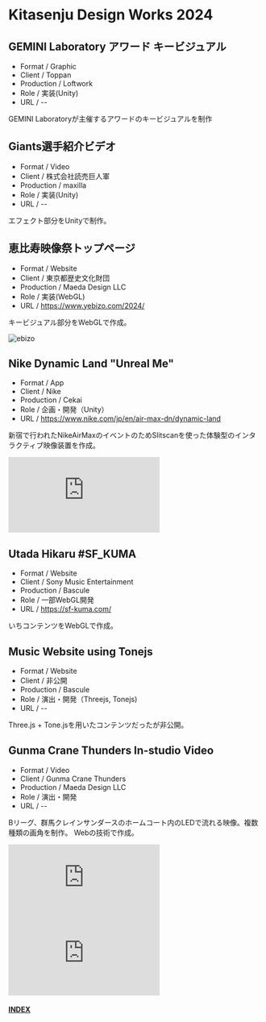 # Kitasenju Design Works 2024

## GEMINI Laboratory アワード キービジュアル

* Format / Graphic
* Client / Toppan
* Production / Loftwork
* Role / 実装(Unity)
* URL / --

GEMINI Laboratoryが主催するアワードのキービジュアルを制作


## Giants選手紹介ビデオ

* Format / Video
* Client / 株式会社読売巨人軍
* Production / maxilla
* Role / 実装(Unity)
* URL / --

エフェクト部分をUnityで制作。


## 恵比寿映像祭トップページ

* Format / Website
* Client / 東京都歴史文化財団
* Production / Maeda Design LLC
* Role / 実装(WebGL)
* URL / https://www.yebizo.com/2024/

キービジュアル部分をWebGLで作成。

![ebizo](./ebizo.png)


## Nike Dynamic Land "Unreal Me"

* Format / App
* Client / Nike
* Production / Cekai
* Role / 企画・開発（Unity）
* URL / https://www.nike.com/jp/en/air-max-dn/dynamic-land

新宿で行われたNikeAirMaxのイベントのためSlitscanを使った体験型のインタラクティブ映像装置を作成。

<div class="video">
<iframe title="vimeo-player" src="https://player.vimeo.com/video/931257238?h=7f350db614" frameborder="0"    allowfullscreen></iframe></div>

## Utada Hikaru #SF_KUMA

* Format / Website
* Client / Sony Music Entertainment
* Production / Bascule
* Role / 一部WebGL開発
* URL / https://sf-kuma.com/

いちコンテンツをWebGLで作成。

## Music Website using Tonejs

* Format / Website
* Client / 非公開
* Production / Bascule
* Role / 演出・開発（Threejs, Tonejs)
* URL / --

Three.js + Tone.jsを用いたコンテンツだったが非公開。

## Gunma Crane Thunders In-studio Video

* Format / Video
* Client / Gunma Crane Thunders
* Production / Maeda Design LLC
* Role / 演出・開発
* URL / --

Bリーグ、群馬クレインサンダースのホームコート内のLEDで流れる映像。複数種類の画角を制作。
Webの技術で作成。

<div class="video">
<iframe title="vimeo-player" src="https://player.vimeo.com/video/1025713822?h=3e3f0e4a6a" frameborder="0"    allowfullscreen></iframe>
</div>
<div class="video">
<iframe title="vimeo-player" src="https://player.vimeo.com/video/1025707827?h=843d6d80aa" frameborder="0"    allowfullscreen></iframe></div>



#### [INDEX](https://kitasenjudesign.github.io/work/)

